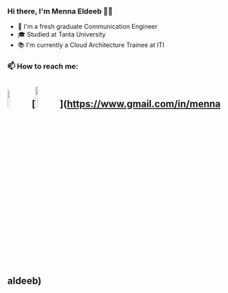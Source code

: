 ### Hi there, I'm Menna Eldeeb 👋🏻
- 📡 I'm a fresh graduate Communication Engineer
- 🎓 Studied at Tanta University
- 📚 I'm currently a Cloud Architecture Trainee at ITI

### 📫 How to reach me:
[<img src="https://user-images.githubusercontent.com/104472865/219957099-1e52c4dd-deb3-4370-9bb2-fa80f9bcaf15.png" width=10% height=10%>](https://www.linkedin.com/in/menna-eldeeb-a25756219)
[<img src="https://user-images.githubusercontent.com/104472865/219957867-7def4e2d-dd34-4321-8892-2681a64b73b5.png" width=11% height=11%>](https://www.gmail.com/in/menna aldeeb)
---
<!--
**Menna-Eldeeb/Menna-Eldeeb** is a ✨ _special_ ✨ repository because its `README.md` (this file) appears on your GitHub profile.

Here are some ideas to get you started:
 
-->
